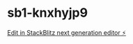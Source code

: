 # sb1-knxhyjp9

[Edit in StackBlitz next generation editor ⚡️](https://stackblitz.com/~/github.com/bhaskar24-naik/sb1-knxhyjp9)